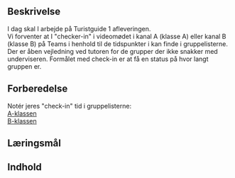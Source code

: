## Beskrivelse
I dag skal I arbejde på Turistguide 1 afleveringen.  
Vi forventer at I "checker-in" i videomødet i kanal A (klasse A) eller kanal B (klasse B) på Teams i henhold til de tidspunkter i kan finde i gruppelisterne. Der er åben vejledning ved tutoren for de grupper der ikke snakker med underviseren. 
Formålet med check-in er at få en status på hvor langt gruppen er.

## Forberedelse
Notér jeres "check-in" tid i gruppelisterne:  
[A-klassen](https://erhvervsakademikbenhavn.sharepoint.com/:x:/r/sites/TeamDATA-GBG-F25AB/Delte%20dokumenter/A/GrupperTuristguideA.xlsx?d=w68225ce2b3fa4b0b9ee849d5150a8960&csf=1&web=1&e=CuxsSr)   
[B-klassen](https://erhvervsakademikbenhavn.sharepoint.com/:x:/r/sites/TeamDATA-GBG-F25AB/Delte%20dokumenter/B/GrupperTuristguideB.xlsx?d=w7c6371b03c004a8abef70fe4a847c169&csf=1&web=1&e=ITw9Dq)


## Læringsmål

## Indhold


